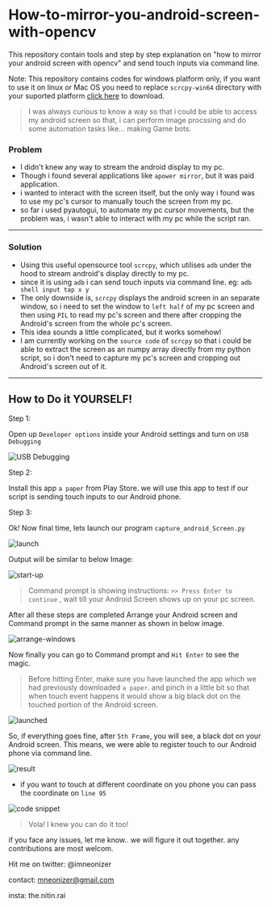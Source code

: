 # How-to-mirror-you-android-screen-with-opencv
This repository contain tools and step by step explanation on "how to mirror your android screen with opencv" and send touch inputs via command line.

Note: This repository contains codes for windows platform only, if you want to use it on linux or Mac OS you need to replace `scrcpy-win64` directory with your suported platform [click here](https://github.com/Genymobile/scrcpy) to download.
>I was always curious to know a way so that i could be able to
>access my android screen so that, i can perform image procssing
>and do some automation tasks like... making Game bots.

### Problem
* I didn't knew any way to stream the android display to my pc.
* Though i found several applications like `apower mirror`, but it was paid application.
* i wanted to interact with the screen itself, but the only way i found was to use my pc's cursor to manually touch the screen from my pc.
* so far i used pyautogui, to automate my pc cursor movements, but the problem was, i wasn't able to interact with my pc while the script ran.
***
### Solution
* Using this useful opensource tool `scrcpy`, which utilises `adb` under the hood to stream android's display directly to my pc.
* since it is using `adb` i can send touch inputs via command line. eg: `adb shell input tap x y`
* The only downside is, `scrcpy` displays the android screen in an separate window, so i need to set the window to `left half` of my pc screen and then using `PIL` to read my pc's screen and there after cropping the Android's screen from the whole pc's screen.
* This idea sounds a little complicated, but it works somehow!
* I am currently working on the `source code` of `scrcpy` so that i could be able to extract the screen as an numpy array directly from my python script, so i don't need to capture my pc's screen and cropping out Android's screen out of it.
** *
## How to Do it YOURSELF!
Step 1:

Open up `Developer options` inside your Android settings and turn on `USB Debugging`

![USB Debugging](https://github.com/imneonizer/How-to-mirror-you-android-screen-with-opencv/blob/master/documentation/usb-debugging.png)

Step 2:

Install this app `a paper` from Play Store. we will use this app to test if our script is sending touch inputs to our Android phone.

Step 3:

Ok! Now final time, lets launch our program `capture_android_Screen.py`

![launch](https://github.com/imneonizer/How-to-mirror-you-android-screen-with-opencv/blob/master/documentation/launch.png)

Output will be similar to below Image:

![start-up](https://github.com/imneonizer/How-to-mirror-you-android-screen-with-opencv/blob/master/documentation/start-up.png)

> Command prompt is showing instructions: `>> Press Enter to continue` , wait till your Android Screen shows up on your pc screen.

After all these steps are completed Arrange your Android screen and Command prompt in the same manner as shown in below image.

![arrange-windows](https://github.com/imneonizer/How-to-mirror-you-android-screen-with-opencv/blob/master/documentation/arrange-windows.png)

Now finally you can go to Command prompt and `Hit Enter` to see the magic.
> Before hitting Enter, make sure you have launched the app which we had previously downloaded `a paper`. and pinch in a little bit so that when touch event happens it would show a big black dot on the touched portion of the Android screen.

![launched](https://github.com/imneonizer/How-to-mirror-you-android-screen-with-opencv/blob/master/documentation/launch-app.png)

So, if everything goes fine, after `5th Frame`, you will see, a black dot on your Android screen. This means, we were able to register touch to our Android phone via command line.

![result](https://github.com/imneonizer/How-to-mirror-you-android-screen-with-opencv/blob/master/documentation/final-show.png)

* if you want to touch at different coordinate on you phone you can pass the coordinate on `line 95`

![code snippet](https://github.com/imneonizer/How-to-mirror-you-android-screen-with-opencv/blob/master/documentation/touch-coordinates.png)

> Vola! I knew you can do it too!

if you face any issues, let me know.. we will figure it out together.
any contributions are most welcom.

Hit me on twitter: @imneonizer

contact: mneonizer@gmail.com

insta: the.nitin.rai
